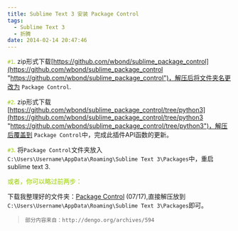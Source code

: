 ```yaml
---
title: Sublime Text 3 安装 Package Control
tags:
  - Sublime Text 3
  - 折腾
date: 2014-02-14 20:47:46
---
```


<span style="color: #99cc00;">`#1`.</span>  zip形式下载[https://github.com/wbond/sublime_package_control](https://github.com/wbond/sublime_package_control "https://github.com/wbond/sublime_package_control")，解压后将文件夹名更改为 `Package Control`.

<span style="color: #99cc00;">`#2`.</span>  zip形式下载[https://github.com/wbond/sublime_package_control/tree/python3](https://github.com/wbond/sublime_package_control/tree/python3 "https://github.com/wbond/sublime_package_control/tree/python3")，解压后覆盖到 `Package Control`中，完成此插件API函数的更新。

<span style="color: #99cc00;">`#3`.</span>  将`Package Control`文件夹放入`C:\Users\Username\AppData\Roaming\Sublime Text 3\Packages`中，重启sublime text 3.

<span style="color: #99cc00;">或者，你可以略过前两步：</span>

下载我整理好的文件夹：[Package Control](http://pan.baidu.com/share/link?shareid=1951252756&amp;uk=654456852) (07/17),直接解压放到`C:\Users\Username\AppData\Roaming\Sublime Text 3\Packages`即可。

> `部分内容来自：http://dengo.org/archives/594`